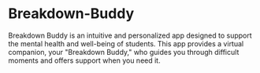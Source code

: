 # Breakdown-Buddy
Breakdown Buddy is an intuitive and personalized app designed to support the mental health and well-being of students. This app provides a virtual companion, your "Breakdown Buddy," who guides you through difficult moments and offers support when you need it.

